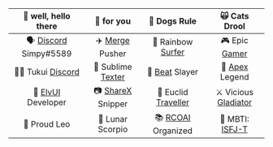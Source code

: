 | 🐹 well, hello there | 🌼 for you | 🐶 Dogs Rule | 🙀 Cats Drool |
| :---: | :---: | :---: | :---: |
| 🗣️ [Discord](https://discord.com) Simpy#5589 | ✈️ [Merge](https://www.sublimemerge.com) Pusher | 🌈 Rainbow [Surfer](https://steamcommunity.com/sharedfiles/filedetails/1510478819) | 🎮 Epic [Gamer](https://steamcommunity.com/profiles/76561198325598470) |
| 🧑‍💻 Tukui [Discord](https://discord.tukui.org) | 📝 Sublime [Texter](https://www.sublimetext.com) | 🤺 [Beat](https://www.beatsaber.com) Slayer | 🔫 [Apex](https://www.ea.com/games/apex-legends) Legend |
| 🍨 [ElvUI](https://www.tukui.org/download.php?ui=elvui) Developer | 📷 [ShareX](https://getsharex.com) Snipper | 🚀 Euclid [Traveller](https://www.nomanssky.com) | ⚔️ Vicious [Gladiator](https://worldofwarcraft.com) |
| 🦁 Proud Leo | 🦂 Lunar Scorpio | 📚 [RCOAI](https://similarminds.com/global5/rcoai.html) Organized | 💞 MBTI: [ISFJ-T](https://www.16personalities.com/isfj-personality) |
